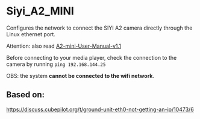 # Siyi_A2_MINI
Configures the network to connect the SIYI A2 camera directly through the Linux ethernet port.

Attention: also read [A2-mini-User-Manual-v1.1](A2-mini-User-Manual-v1.1.pdf)

Before connecting to your media player, check the connection to the camera by running `ping 192.168.144.25`

OBS:
the system **cannot be connected to the wifi network**.

## Based on:
https://discuss.cubepilot.org/t/ground-unit-eth0-not-getting-an-ip/10473/6
